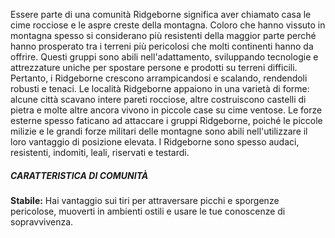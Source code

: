 Essere parte di una comunità Ridgeborne significa aver chiamato casa le cime rocciose e le aspre creste della montagna. Coloro che hanno vissuto in montagna spesso si considerano più resistenti della maggior parte perché hanno prosperato tra i terreni più pericolosi che molti continenti hanno da offrire. Questi gruppi sono abili nell'adattamento, sviluppando tecnologie e attrezzature uniche per spostare persone e prodotti su terreni difficili. Pertanto, i Ridgeborne crescono arrampicandosi e scalando, rendendoli robusti e tenaci. Le località Ridgeborne appaiono in una varietà di forme: alcune città scavano intere pareti rocciose, altre costruiscono castelli di pietra e molte altre ancora vivono in piccole case su cime ventose. Le forze esterne spesso faticano ad attaccare i gruppi Ridgeborne, poiché le piccole milizie e le grandi forze militari delle montagne sono abili nell'utilizzare il loro vantaggio di posizione elevata. I Ridgeborne sono spesso audaci, resistenti, indomiti, leali, riservati e testardi.

##### CARATTERISTICA DI COMUNITÀ
**Stabile:** Hai vantaggio sui tiri per attraversare picchi e sporgenze pericolose, muoverti in ambienti ostili e usare le tue conoscenze di sopravvivenza.